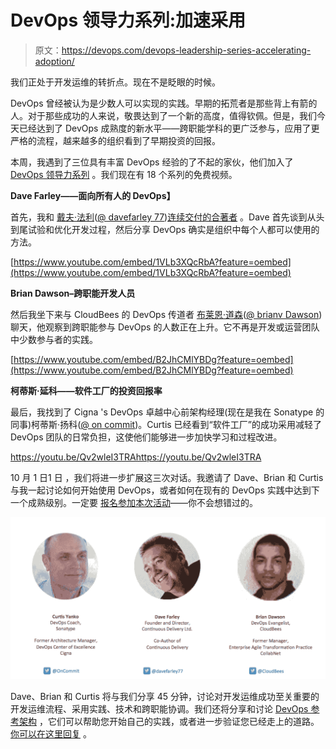# DevOps 领导力系列:加速采用

> 原文：<https://devops.com/devops-leadership-series-accelerating-adoption/>

我们正处于开发运维的转折点。现在不是眨眼的时候。

DevOps 曾经被认为是少数人可以实现的实践。早期的拓荒者是那些背上有箭的人。对于那些成功的人来说，敬畏达到了一个新的高度，值得钦佩。但是，我们今天已经达到了 DevOps 成熟度的新水平——跨职能学科的更广泛参与，应用了更严格的流程，越来越多的组织看到了早期投资的回报。

本周，我遇到了三位具有丰富 DevOps 经验的了不起的家伙，他们加入了 [DevOps 领导力系列](https://www.youtube.com/playlist?list=PLGB2s-U5FSWPjwib5ZQv8wUbZMkqTQNl5) 。我们现在有 18 个系列的免费视频。

**Dave Farley——面向所有人的 DevOps】**

首先，我和 [戴夫·法利](https://uk.linkedin.com/pub/dave-farley/0/927/a67)([@ davefarley 77](https://twitter.com/davefarley77?lang=en))[连续交付的合著者](https://www.amazon.com/Continuous-Delivery-Deployment-Automation-Addison-Wesley/dp/0321601912) 。Dave 首先谈到从头到尾试验和优化开发过程，然后分享 DevOps 确实是组织中每个人都可以使用的方法。

[https://www.youtube.com/embed/1VLb3XQcRbA?feature=oembed](https://www.youtube.com/embed/1VLb3XQcRbA?feature=oembed)

**Brian Dawson–跨职能开发人员**

然后我坐下来与 CloudBees 的 DevOps 传道者 [布莱恩·道森](https://www.linkedin.com/profile/view?id=ADEAAAAbHR0B9wR5INg1zJz_W9pwRc9rTm_x49w&authType=OPENLINK&authToken=AqVf&locale=en_US&srchid=10896051442331204688&srchindex=1&srchtotal=314&trk=vsrp_people_res_name&trkInfo=VSRPsearchId%3A10896051442331204688%2CVSRPtargetId%3A1776925%2CVSRPcmpt%3Aprimary%2CVSRPnm%3Atrue%2CauthType%3AOPENLINK)([@ brianv Dawson](https://twitter.com/brianvdawson))聊天，他观察到跨职能参与 DevOps 的人数正在上升。它不再是开发或运营团队中少数参与者的实践。

[https://www.youtube.com/embed/B2JhCMlYBDg?feature=oembed](https://www.youtube.com/embed/B2JhCMlYBDg?feature=oembed)

**柯蒂斯·延科——软件工厂的投资回报率**

最后，我找到了 Cigna 's DevOps 卓越中心前架构经理(现在是我在 Sonatype 的同事)柯蒂斯·扬科([@ on commit](https://twitter.com/oncommit))。Curtis 已经看到“软件工厂”的成功采用减轻了 DevOps 团队的日常负担，这使他们能够进一步加快学习和过程改进。

https://youtu.be/Qv2wleI3TRAhttps://youtu.be/Qv2wleI3TRA

10 月 1 日1 日 ，我们将进一步扩展这三次对话。我邀请了 Dave、Brian 和 Curtis 与我一起讨论如何开始使用 DevOps，或者如何在现有的 DevOps 实践中达到下一个成熟级别。一定要 [报名参加本次活动](http://go.sonatype.com/Devops_CD_Reference_Architecture_Webinar?s2=sonatypedotcomHomepage)——你不会想错过的。

[![Screen Shot 2015-09-09 at 12.07.25 PM](img/721e6b1214dd83c96507571f987fcded.png)](https://devops.com/wp-content/uploads/2015/09/Screen-Shot-2015-09-09-at-12.07.25-PM.png)

Dave、Brian 和 Curtis 将与我们分享 45 分钟，讨论对开发运维成功至关重要的开发运维流程、采用实践、技术和跨职能协调。我们还将分享和讨论 [DevOps 参考架构](http://www.slideshare.net/SonatypeCorp/nexus-and-continuous-delivery) ，它们可以帮助您开始自己的实践，或者进一步验证您已经走上的道路。 [你可以在这里回复](http://go.sonatype.com/Devops_CD_Reference_Architecture_Webinar?s2=sonatypedotcomHomepage) 。